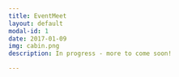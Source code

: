 ```yaml
---
title: EventMeet
layout: default
modal-id: 1
date: 2017-01-09
img: cabin.png
description: In progress - more to come soon!

---
```

